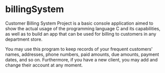 # billingSystem
Customer Billing System Project is a basic console application aimed to show the actual usage of the programming language C and its capabilities, as well as to build an app that can be used for billing to customers in any department store.

You may use this program to keep records of your frequent customers' names, addresses, phone numbers, paid amounts, due amounts, payment dates, and so on. Furthermore, if you have a new client, you may add and change their account at any moment.
